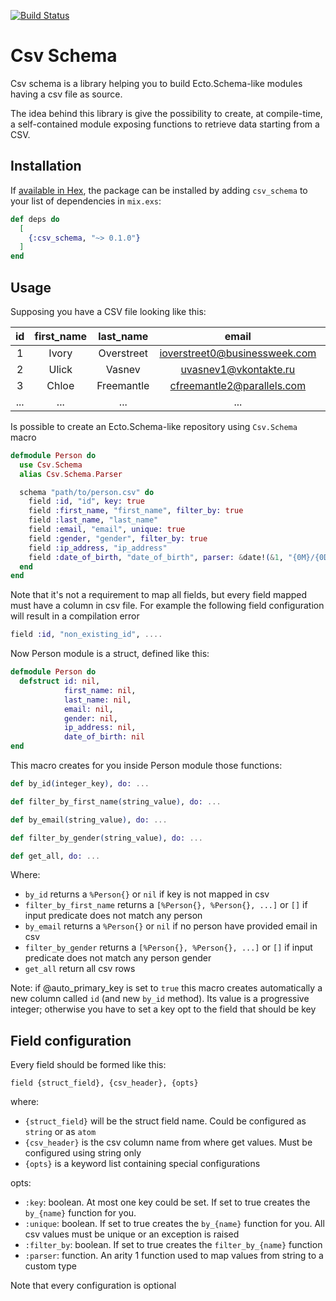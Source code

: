 [![Build Status](https://travis-ci.org/primait/csv_schema.svg?branch=master)](https://travis-ci.org/primait/csv_schema)

# Csv Schema

Csv schema is a library helping you to build Ecto.Schema-like modules having a csv file as source.

The idea behind this library is give the possibility to create, at compile-time, a self-contained module exposing functions to retrieve data starting from a CSV.

## Installation

If [available in Hex](https://hex.pm/docs/publish), the package can be installed
by adding `csv_schema` to your list of dependencies in `mix.exs`:

```elixir
def deps do
  [
    {:csv_schema, "~> 0.1.0"}
  ]
end
```

## Usage

Supposing you have a CSV file looking like this:

id  | first_name | last_name  | email                         | gender | ip_address      | date_of_birth
:--:|:----------:|:----------:|:-----------------------------:|:------:|:---------------:|:------------:
1   | Ivory      | Overstreet | ioverstreet0@businessweek.com | Female | 30.138.91.62    | 10/22/2018
2   | Ulick      | Vasnev     | uvasnev1@vkontakte.ru         | Male   | 35.15.164.70    | 01/19/2018
3   | Chloe      | Freemantle | cfreemantle2@parallels.com    | Female | 133.133.113.255 | 08/13/2018
... | ...        | ...        | ...                           | ...    | ...             | ...

Is possible to create an Ecto.Schema-like repository using `Csv.Schema` macro

```elixir
defmodule Person do
  use Csv.Schema
  alias Csv.Schema.Parser

  schema "path/to/person.csv" do
    field :id, "id", key: true
    field :first_name, "first_name", filter_by: true
    field :last_name, "last_name"
    field :email, "email", unique: true
    field :gender, "gender", filter_by: true
    field :ip_address, "ip_address"
    field :date_of_birth, "date_of_birth", parser: &date!(&1, "{0M}/{0D}/{0YYYY}")
  end
end
```

Note that it's not a requirement to map all fields, but every field mapped must
have a column in csv file.
For example the following field configuration will result in a compilation error

```elixir
field :id, "non_existing_id", ....
```

Now Person module is a struct, defined like this:

```elixir
defmodule Person do
  defstruct id: nil,
            first_name: nil,
            last_name: nil,
            email: nil,
            gender: nil,
            ip_address: nil,
            date_of_birth: nil
end
```

This macro creates for you inside Person module those functions:

```elixir
def by_id(integer_key), do: ...

def filter_by_first_name(string_value), do: ...

def by_email(string_value), do: ...

def filter_by_gender(string_value), do: ...

def get_all, do: ...
```

Where:
- `by_id` returns a `%Person{}` or `nil` if key is not mapped in csv
- `filter_by_first_name` returns a `[%Person{}, %Person{}, ...]` or `[]` if input predicate does not match any person
- `by_email` returns a `%Person{}` or `nil` if no person have provided email in csv
- `filter_by_gender` returns a `[%Person{}, %Person{}, ...]` or `[]` if input predicate does not match any person gender
- `get_all` return all csv rows

Note: if @auto_primary_key is set to `true` this macro creates automatically a new column called `id`
(and new `by_id` method). Its value is a progressive integer; otherwise you have to set a key opt
to the field that should be key

## Field configuration

Every field should be formed like this:

```
field {struct_field}, {csv_header}, {opts}
```

where:
- `{struct_field}` will be the struct field name. Could be configured as `string` or as `atom`
- `{csv_header}` is the csv column name from where get values. Must be configured using string only
- `{opts}` is a keyword list containing special configurations

opts:
- `:key`: boolean. At most one key could be set. If set to true creates the `by_{name}` function for you.
- `:unique`: boolean. If set to true creates the `by_{name}` function for you. All csv values must be unique or an exception is raised
- `:filter_by`: boolean. If set to true creates the `filter_by_{name}` function
- `:parser`: function. An arity 1 function used to map values from string to a custom type

Note that every configuration is optional
